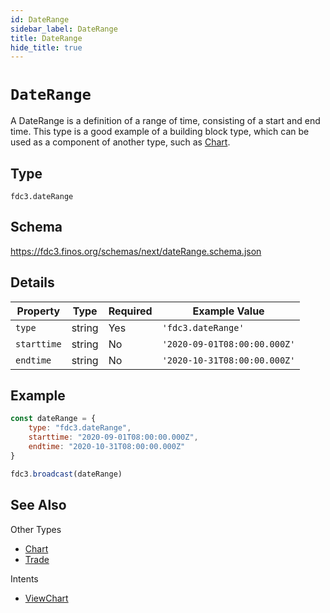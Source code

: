 ```yaml
---
id: DateRange
sidebar_label: DateRange
title: DateRange
hide_title: true
---
```

# `DateRange`

A DateRange is a definition of a range of time, consisting of a start and end time. This type is a good example of a building block type, which can be used as a component of another type, such as [Chart](Chart).


## Type

`fdc3.dateRange`

## Schema

https://fdc3.finos.org/schemas/next/dateRange.schema.json

## Details

| Property         | Type    | Required | Example Value                   |
|------------------|---------|----------|---------------------------------|
| `type`           | string  | Yes      | `'fdc3.dateRange'`              |
| `starttime`      | string  | No       | `'2020-09-01T08:00:00.000Z'`    |
| `endtime`        | string  | No       | `'2020-10-31T08:00:00.000Z'`    |

## Example

```js
const dateRange = {
    type: "fdc3.dateRange",
    starttime: "2020-09-01T08:00:00.000Z",
    endtime: "2020-10-31T08:00:00.000Z"
}

fdc3.broadcast(dateRange)
```

## See Also

Other Types
- [Chart](Chart)
- [Trade](Trade)

Intents
- [ViewChart](../../intents/ref/ViewChart)
